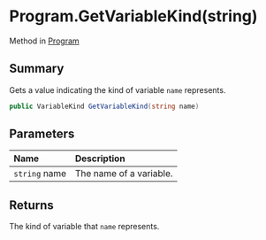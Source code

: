 # Program.GetVariableKind(string)

Method in [Program](/docs/api/csharp/yarn.program.md)

## Summary


Gets a value indicating the kind of variable  <code>name</code> 
represents.


```csharp
public VariableKind GetVariableKind(string name)
```

## Parameters

|Name|Description|
|:---|:---|
|`string` name|The name of a variable.|

## Returns

The kind of variable that  <code>name</code> 
represents.

